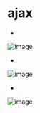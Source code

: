 # ajax

-
![image](https://user-images.githubusercontent.com/54789601/113529577-bec8e200-95fe-11eb-93e3-9a119fbf17ad.png)

-
![image](https://user-images.githubusercontent.com/54789601/113529580-c092a580-95fe-11eb-83ac-be6669bf6808.png)

-
![image](https://user-images.githubusercontent.com/54789601/113529585-c2f4ff80-95fe-11eb-9f4e-f14ca633ffd9.png)

